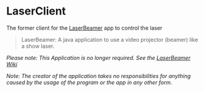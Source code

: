 # LaserClient
The former client for the [LaserBeamer](https://github.com/ModellbahnFreak/LaserBeamer) app to control the laser
>LaserBeamer: A java application to use a video projector (beamer) like a show laser.

*Please note: This Application is no longer required. See the [LaserBeamer Wiki]()*

*Note: The creator of the application takes no responsibilities for anything caused by the usage of the program or the app in any other form.*
